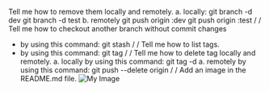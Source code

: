 Tell me how to remove them locally and remotely.
a. locally:
git branch -d dev
git branch -d test
b. remotely
git push origin :dev
git push origin :test
/
/
Tell me how to checkout another branch without commit changes
- by using this command: git stash
/
/
Tell me how to list tags.
- by using this command: git tag
/
/
Tell me how to delete tag locally and remotely.
a. locally
by using this command: git tag -d <tag name>
a. remotely
by using this command: git push --delete origin <tag name>
/
/
Add an image in the README.md file.
![My Image](Git-Icon-1788C)
